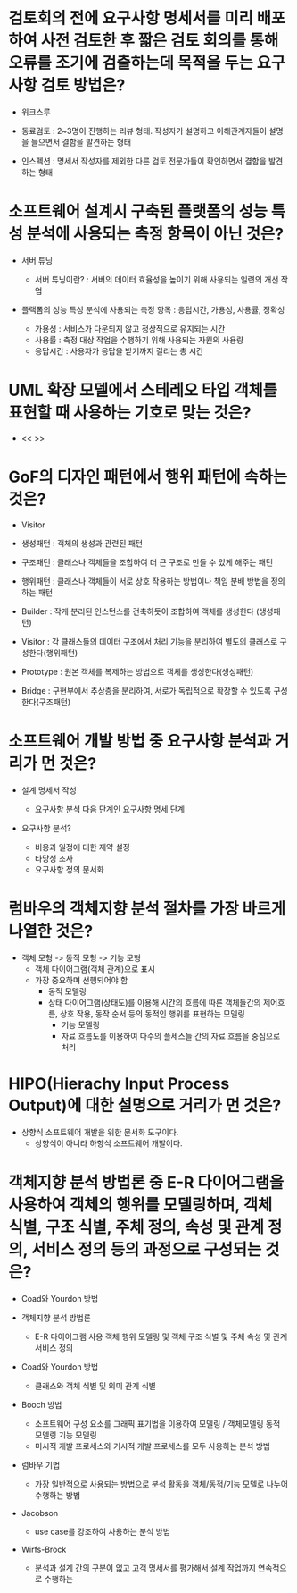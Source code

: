 # 검토회의 전에 요구사항 명세서를 미리 배포하여 사전 검토한 후 짧은 검토 회의를 통해 오류를 조기에 검출하는데 목적을 두는 요구 사항 검토 방법은?
- 워크스루

- 동료검토 : 2~3명이 진행하는 리뷰 형태. 작성자가 설명하고 이해관계자들이 설명을 들으면서 결함을 발견하는 형태
- 인스펙션 : 명세서 작성자를 제외한 다른 검토 전문가들이 확인하면서 결함을 발견하는 형태

# 소프트웨어 설계시 구축된 플랫폼의 성능 특성 분석에 사용되는 측정 항목이 아닌 것은?
- 서버 튜닝
  - 서버 튜닝이란? : 서버의 데이터 효율성을 높이기 위해 사용되는 일련의 개선 작업

- 플랙폼의 성능 특성 분석에 사용되는 측정 항목 : 응답시간, 가용성, 사용률, 정확성
  - 가용성 : 서비스가 다운되지 않고 정상적으로 유지되는 시간
  - 사용률 : 측정 대상 작업을 수행하기 위해 사용되는 자원의 사용량
  - 응답시간 : 사용자가 응답을 받기까지 걸리는 총 시간

# UML 확장 모델에서 스테레오 타입 객체를 표현할 때 사용하는 기호로 맞는 것은?
- << >>

# GoF의 디자인 패턴에서 행위 패턴에 속하는 것은?
- Visitor

- 생성패턴 : 객체의 생성과 관련된 패턴
- 구조패턴 : 클래스나 객체들을 조합하여 더 큰 구조로 만들 수 있게 해주는 패턴
- 행위패턴 : 클래스나 객체들이 서로 상호 작용하는 방법이나 책임 분배 방법을 정의하는 패턴

- Builder : 작게 분리된 인스턴스를 건축하듯이 조합하여 객체를 생성한다 (생성패턴)
- Visitor : 각 클래스들의 데이터 구조에서 처리 기능을 분리하여 별도의 클래스로 구성한다(행위패턴)
- Prototype : 원본 객체를 복제하는 방법으로 객체를 생성한다(생성패턴)
- Bridge : 구현부에서 추상층을 분리하여, 서로가 독립적으로 확장할 수 있도록 구성한다(구조패턴)

# 소프트웨어 개발 방법 중 요구사항 분석과 거리가 먼 것은?
- 설계 명세서 작성
  - 요구사항 분석 다음 단계인 요구사항 명세 단계

- 요구사항 분석? 
  - 비용과 일정에 대한 제약 설정
  - 타당성 조사
  - 요구사항 정의 문서화

# 럼바우의 객체지향 분석 절차를 가장 바르게 나열한 것은?
- 객체 모형 -> 동적 모형 -> 기능 모형
  - 객체 다이어그램(객체 관계)으로 표시
  - 가장 중요하며 선행되어야 함
    - 동적 모델링
    - 상태 다이어그램(상태도)를 이용해 시간의 흐름에 따른 객체들간의 제어흐름, 상호 작용, 동작 순서 등의 동적인 행위를 표현하는 모델링
      - 기능 모델링
      - 자료 흐름도를 이용하여 다수의 플세스들 간의 자료 흐름을 중심으로 처리

# HIPO(Hierachy Input Process Output)에 대한 설명으로 거리가 먼 것은?
- 상향식 소프트웨어 개발을 위한 문서화 도구이다.
  - 상향식이 아니라 하향식 소프트웨어 개발이다.

# 객체지향 분석 방법론 중 E-R 다이어그램을 사용하여 객체의 행위를 모델링하며, 객체 식별, 구조 식별, 주체 정의, 속성 및 관계 정의, 서비스 정의 등의 과정으로 구성되는 것은?
- Coad와 Yourdon 방법

- 객체지향 분석 방법론
  - E-R 다이어그램 사용 객체 행위 모델링 및 객체 구조 식별 및 주체 속성 및 관계 서비스 정의

- Coad와 Yourdon 방법
  - 클래스와 객체 식별 및 의미 관계 식별

- Booch 방법
  - 소프트웨어 구성 요소를 그래픽 표기법을 이용하여 모델링 / 객체모델링 동적 모델링 기능 모델링
  - 미시적 개발 프로세스와 거시적 개발 프로세스를 모두 사용하는 분석 방법

- 럼바우 기법
  - 가장 일반적으로 사용되는 방법으로 분석 활동을 객체/동적/기능 모델로 나누어 수행하는 방법

- Jacobson
  - use case를 강조하여 사용하는 분석 방법

- Wirfs-Brock
  - 분석과 설계 간의 구분이 없고 고객 명세서를 평가해서 설계 작업까지 연속적으로 수행하는 



